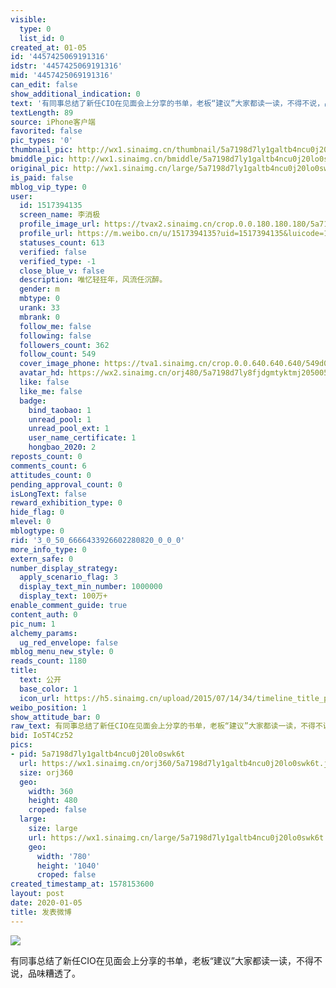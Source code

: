 ```yaml
---
visible:
  type: 0
  list_id: 0
created_at: 01-05
id: '4457425069191316'
idstr: '4457425069191316'
mid: '4457425069191316'
can_edit: false
show_additional_indication: 0
text: '有同事总结了新任CIO在见面会上分享的书单，老板“建议”大家都读一读，不得不说，品味糟透了。 '
textLength: 89
source: iPhone客户端
favorited: false
pic_types: '0'
thumbnail_pic: http://wx1.sinaimg.cn/thumbnail/5a7198d7ly1galtb4ncu0j20lo0swk6t.jpg
bmiddle_pic: http://wx1.sinaimg.cn/bmiddle/5a7198d7ly1galtb4ncu0j20lo0swk6t.jpg
original_pic: http://wx1.sinaimg.cn/large/5a7198d7ly1galtb4ncu0j20lo0swk6t.jpg
is_paid: false
mblog_vip_type: 0
user:
  id: 1517394135
  screen_name: 李消极
  profile_image_url: https://tvax2.sinaimg.cn/crop.0.0.180.180.180/5a7198d7ly8fjdgmtyktmj20500500so.jpg?KID=imgbed,tva&Expires=1606399217&ssig=mm5qVT9M2D
  profile_url: https://m.weibo.cn/u/1517394135?uid=1517394135&luicode=10000011&lfid=2304131517394135_-_WEIBO_SECOND_PROFILE_WEIBO
  statuses_count: 613
  verified: false
  verified_type: -1
  close_blue_v: false
  description: 唯忆轻狂年，风流任沉醉。
  gender: m
  mbtype: 0
  urank: 33
  mbrank: 0
  follow_me: false
  following: false
  followers_count: 362
  follow_count: 549
  cover_image_phone: https://tva1.sinaimg.cn/crop.0.0.640.640.640/549d0121tw1egm1kjly3jj20hs0hsq4f.jpg
  avatar_hd: https://wx2.sinaimg.cn/orj480/5a7198d7ly8fjdgmtyktmj20500500so.jpg
  like: false
  like_me: false
  badge:
    bind_taobao: 1
    unread_pool: 1
    unread_pool_ext: 1
    user_name_certificate: 1
    hongbao_2020: 2
reposts_count: 0
comments_count: 6
attitudes_count: 0
pending_approval_count: 0
isLongText: false
reward_exhibition_type: 0
hide_flag: 0
mlevel: 0
mblogtype: 0
rid: '3_0_50_6666433926602280820_0_0_0'
more_info_type: 0
extern_safe: 0
number_display_strategy:
  apply_scenario_flag: 3
  display_text_min_number: 1000000
  display_text: 100万+
enable_comment_guide: true
content_auth: 0
pic_num: 1
alchemy_params:
  ug_red_envelope: false
mblog_menu_new_style: 0
reads_count: 1180
title:
  text: 公开
  base_color: 1
  icon_url: https://h5.sinaimg.cn/upload/2015/07/14/34/timeline_title_public_default.png
weibo_position: 1
show_attitude_bar: 0
raw_text: 有同事总结了新任CIO在见面会上分享的书单，老板“建议”大家都读一读，不得不说，品味糟透了。 ​​​
bid: Io5T4Cz52
pics:
- pid: 5a7198d7ly1galtb4ncu0j20lo0swk6t
  url: https://wx1.sinaimg.cn/orj360/5a7198d7ly1galtb4ncu0j20lo0swk6t.jpg
  size: orj360
  geo:
    width: 360
    height: 480
    croped: false
  large:
    size: large
    url: https://wx1.sinaimg.cn/large/5a7198d7ly1galtb4ncu0j20lo0swk6t.jpg
    geo:
      width: '780'
      height: '1040'
      croped: false
created_timestamp_at: 1578153600
layout: post
date: 2020-01-05
title: 发表微博
---
```


![](https://image.baidu.com/search/down?url=http://wx1.sinaimg.cn/large/5a7198d7ly1galtb4ncu0j20lo0swk6t.jpg)

有同事总结了新任CIO在见面会上分享的书单，老板“建议”大家都读一读，不得不说，品味糟透了。 

